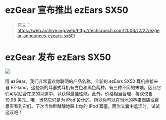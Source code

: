 # ezGear 宣布推出 ezEars SX50 

> 原文：<https://web.archive.org/web/http://techcrunch.com/2006/12/22/ezgear-announces-ezears-sx50/>

# ezGear 发布 ezEars SX50

![](img/e115b271d587b58124298872c1580d94.png)

哦 ezGear。我们非常喜欢你聪明的产品名称。全新的 ezEars SX50 耳机直接来自 EZ-land。这些新的耳塞式耳机有白色和黑色两种，有三种不同的末端，因此它们可以贴合在您的耳道中，以获得最佳性能。此外，价格相当合理，每双仅售 19.98 美元。哦，当然它们是为 iPod 设计的，所以你可以在当地的苹果商店或百思买看到它们。下次当你醉醺醺地踩上你的 iPod 耳塞，而你又囊中羞涩时，试试这双吧！
